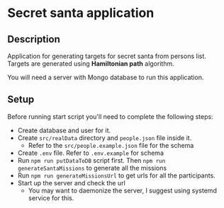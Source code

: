 # Secret santa application
## Description

Application for generating targets for secret santa from persons list.  
Targets are generated using **Hamiltonian path** algorithm.

You will need a server with Mongo database to run this application.  

## Setup
Before running start script you'll need to complete the following steps:
* Create database and user for it.
* Create `src/realData` directory and `people.json` file inside it.
  * Refer to the `src/people.example.json` file for the schema
* Create `.env` file. Refer to `.env.example` for schema 
* Run `npm run putDataToDB` script first. Then `npm run generateSantaMissions` to generate all the missions
* Run `npm run generateMissionsUrl` to get urls for all the participants. 
* Start up the server and check the url
  * You may want to daemonize the server, I suggest using systemd service for this.

